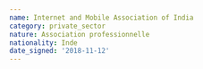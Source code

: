 ```yaml
---
name: Internet and Mobile Association of India 
category: private_sector
nature: Association professionnelle 
nationality: Inde
date_signed: '2018-11-12'
---
```

    